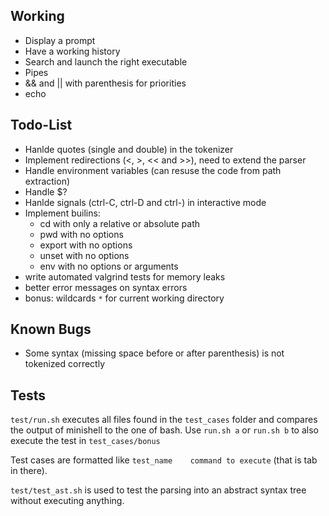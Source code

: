 ## Working
- Display a prompt
- Have a working history
- Search and launch the right executable
- Pipes
- && and || with parenthesis for priorities
- echo

## Todo-List
- Hanlde quotes (single and double) in the tokenizer
- Implement redirections (<, >, << and >>), need to extend the parser
- Handle environment variables (can resuse the code from path extraction)
- Handle $?
- Hanlde signals (ctrl-C, ctrl-D and ctrl-\) in interactive mode
- Implement builins:
	- cd with only a relative or absolute path
	- pwd with no options
    - export with no options
	- unset with no options
	- env with no options or arguments
- write automated valgrind tests for memory leaks
- better error messages on syntax errors
- bonus: wildcards `*` for current working directory

## Known Bugs
- Some syntax (missing space before or after parenthesis) is not tokenized correctly

## Tests
`test/run.sh` executes all files found in the `test_cases` folder and compares the output of minishell to the one of bash.
Use `run.sh a` or `run.sh b` to also execute the test in `test_cases/bonus`

Test cases are formatted like `test_name	command to execute` (that is tab in there).

`test/test_ast.sh` is used to test the parsing into an abstract syntax tree without executing anything.
